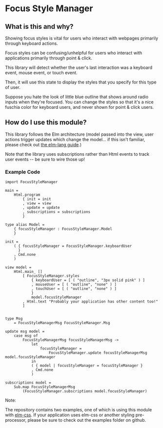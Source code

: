 # Focus Style Manager

## What is this and why?

Showing focus styles is vital for users who interact with webpages primarily
through keyboard actions.

Focus styles can be confusing/unhelpful for users who interact with applications
primarily through point & click.

This library will detect whether the user's last interaction was a keyboard event,
mouse event, or touch event.

Then, it will use this state to display the styles that you specify for this
type of user.

Suppose you hate the look of little blue outline that shows around radio inputs
when they're focused. You can change the styles so that it's a nice fuschia
color for keyboard users, and never shown for point & click users.

## How do I use this module?

This library follows the Elm architecture (model passed into the view,
user actions trigger updates which change the model... if this isn't familiar,
please check out [the elm-lang guide](https://guide.elm-lang.org/architecture/).)

Note that the library uses subscriptions rather than Html events to track user events --
be sure to wire those up!


### Example Code

```
import FocusStyleManager

main =
    Html.program
        { init = init
        , view = view
        , update = update
        , subscriptions = subscriptions
        }

type alias Model =
    { focusStyleManager : FocusStyleManager.Model
    }

init =
    ( { focusStyleManager = FocusStyleManager.keyboardUser
      }
    , Cmd.none
    )

view model =
    Html.main_ []
        [ FocusStyleManager.styles
            { keyboardUser = [ ( "outline", "3px solid pink" ) ]
            , mouseUser = [ ( "outline", "none" ) ]
            , touchUser = [ ( "outline", "none" ) ]
            }
            model.focusStyleManager
        , Html.text "Probably your application has other content too!"
        ]


type Msg
    = FocusStyleManagerMsg FocusStyleManager.Msg

update msg model =
    case msg of
        FocusStyleManagerMsg focusStyleManagerMsg ->
            let
                focusStyleManager =
                    FocusStyleManager.update focusStyleManagerMsg model.focusStyleManager
            in
            ( { model | focusStyleManager = focusStyleManager }
            , Cmd.none
            )

subscriptions model =
    Sub.map FocusStyleManagerMsg
        (FocusStyleManager.subscriptions model.focusStyleManager)
```

Note:

The repository contains two examples, one of which is using this module with
[elm-css](http://package.elm-lang.org/packages/rtfeldman/elm-css/latest).
If your application uses elm-css or another styling pre-processor,
please be sure to check out the examples folder on github.
